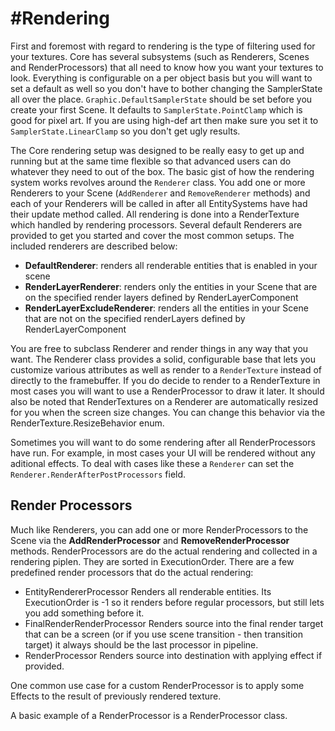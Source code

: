 #Rendering
==========

First and foremost with regard to rendering is the type of filtering used for your textures. 
Core has several subsystems (such as Renderers, Scenes and RenderProcessors) that all need to know how you want your textures to look. 
Everything is configurable on a per object basis but you will want to set a default as well so you don't have to bother changing the SamplerState all over the place. 
`Graphic.DefaultSamplerState` should be set before you create your first Scene. 
It defaults to `SamplerState.PointClamp` which is good for pixel art. 
If you are using high-def art then make sure you set it to `SamplerState.LinearClamp` so you don't get ugly results.

The Core rendering setup was designed to be really easy to get up and running but at the same time flexible so that advanced users can do whatever they need to out of the box. 
The basic gist of how the rendering system works revolves around the `Renderer` class. 
You add one or more Renderers to your Scene (`AddRenderer` and `RemoveRenderer` methods) and each of your Renderers will be called in after all EntitySystems have had their update method called. 
All rendering is done into a RenderTexture which handled by rendering processors. 
Several default Renderers are provided to get you started and cover the most common setups. 
The included renderers are described below:

- **DefaultRenderer**: renders all renderable entities that is enabled in your scene
- **RenderLayerRenderer**: renders only the entities in your Scene that are on the specified render layers defined by RenderLayerComponent
- **RenderLayerExcludeRenderer**: renders all the entities in your Scene that are not on the specified renderLayers defined by RenderLayerComponent

You are free to subclass Renderer and render things in any way that you want. 
The Renderer class provides a solid, configurable base that lets you customize various attributes as well as render to a `RenderTexture` instead of directly to the framebuffer. 
If you do decide to render to a RenderTexture in most cases you will want to use a RenderProcessor to draw it later. 
It should also be noted that RenderTextures on a Renderer are automatically resized for you when the screen size changes. 
You can change this behavior via the RenderTexture.ResizeBehavior enum.

Sometimes you will want to do some rendering after all RenderProcessors have run. 
For example, in most cases your UI will be rendered without any aditional effects. 
To deal with cases like these a `Renderer` can set the `Renderer.RenderAfterPostProcessors` field. 

## Render Processors
Much like Renderers, you can add one or more RenderProcessors to the Scene via the **AddRenderProcessor** and **RemoveRenderProcessor** methods. 
RenderProcessors are do the actual rendering and collected in a rendering piplen. 
They are sorted in ExecutionOrder.
There are a few predefined render processors that do the actual rendering:

- EntityRendererProcessor Renders all renderable entities. Its ExecutionOrder is -1 so it renders before regular processors, but still lets you add something before it.
- FinalRenderRenderProcessor Renders source into the final render target that can be a screen (or if you use scene transition - then transition target) it always should be the last processor in pipeline.
- RenderProcessor Renders source into destination with applying effect if provided.

One common use case for a custom RenderProcessor is to apply some Effects to the result of previously rendered texture. 

A basic example of a RenderProcessor is a RenderProcessor class.
